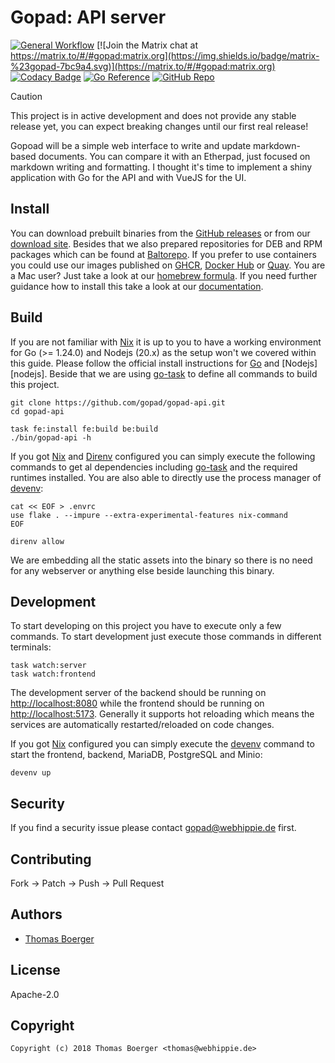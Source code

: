 # Gopad: API server

[![General Workflow](https://github.com/gopad/gopad-api/actions/workflows/general.yml/badge.svg)](https://github.com/gopad/gopad-api/actions/workflows/general.yml) [![Join the Matrix chat at https://matrix.to/#/#gopad:matrix.org](https://img.shields.io/badge/matrix-%23gopad-7bc9a4.svg)](https://matrix.to/#/#gopad:matrix.org) [![Codacy Badge](https://app.codacy.com/project/badge/Grade/7143ea13bd644aa3be6749ca967be7d0)](https://app.codacy.com/gh/gopad/gopad-api/dashboard?utm_source=gh&utm_medium=referral&utm_content=&utm_campaign=Badge_grade) [![Go Reference](https://pkg.go.dev/badge/github.com/gopad/gopad-api.svg)](https://pkg.go.dev/github.com/gopad/gopad-api) [![GitHub Repo](https://img.shields.io/badge/github-repo-yellowgreen)](https://github.com/gopad/gopad-api)

> [!CAUTION]
> This project is in active development and does not provide any stable release
> yet, you can expect breaking changes until our first real release!

Gopoad will be a simple web interface to write and update markdown-based
documents. You can compare it with an Etherpad, just focused on markdown writing
and formatting. I thought it's time to implement a shiny application with Go for
the API and with VueJS for the UI.

## Install

You can download prebuilt binaries from the [GitHub releases][releases] or from
our [download site][downloads]. Besides that we also prepared repositories for
DEB and RPM packages which can be found at [Baltorepo][baltorepo]. If you prefer
to use containers you could use our images published on [GHCR][ghcr],
[Docker Hub][dockerhub] or [Quay][quay]. You are a Mac user? Just take a look
at our [homebrew formula][homebrew]. If you need further guidance how to
install this take a look at our [documentation][docs].

## Build

If you are not familiar with [Nix][nix] it is up to you to have a working
environment for Go (>= 1.24.0) and Nodejs (20.x) as the setup won't we covered
within this guide. Please follow the official install instructions for
[Go][golang] and [Nodejs][nodejs]. Beside that we are using [go-task][gotask] to
define all commands to build this project.

```console
git clone https://github.com/gopad/gopad-api.git
cd gopad-api

task fe:install fe:build be:build
./bin/gopad-api -h
```

If you got [Nix][nix] and [Direnv][direnv] configured you can simply execute
the following commands to get al dependencies including [go-task][gotask] and
the required runtimes installed. You are also able to directly use the process
manager of [devenv][devenv]:

```console
cat << EOF > .envrc
use flake . --impure --extra-experimental-features nix-command
EOF

direnv allow
```

We are embedding all the static assets into the binary so there is no need for
any webserver or anything else beside launching this binary.

## Development

To start developing on this project you have to execute only a few commands. To
start development just execute those commands in different terminals:

```console
task watch:server
task watch:frontend
```

The development server of the backend should be running on
[http://localhost:8080](http://localhost:8080) while the frontend should be
running on [http://localhost:5173](http://localhost:5173). Generally it supports
hot reloading which means the services are automatically restarted/reloaded on
code changes.

If you got [Nix][nix] configured you can simply execute the [devenv][devenv]
command to start the frontend, backend, MariaDB, PostgreSQL and Minio:

```console
devenv up
```

## Security

If you find a security issue please contact
[gopad@webhippie.de](mailto:gopad@webhippie.de) first.

## Contributing

Fork -> Patch -> Push -> Pull Request

## Authors

-   [Thomas Boerger](https://github.com/tboerger)

## License

Apache-2.0

## Copyright

```console
Copyright (c) 2018 Thomas Boerger <thomas@webhippie.de>
```

[releases]: https://github.com/gopad/gopad-api/releases
[downloads]: https://dl.gopad.eu
[baltorepo]: https://gopad.baltorepo.com/stable/
[homebrew]: https://github.com/gopad/homebrew-gopad
[ghcr]: https://github.com/orgs/gopad/packages
[dockerhub]: https://hub.docker.com/r/gopad/gopad-api/tags/
[quay]: https://quay.io/repository/gopad/gopad-api?tab=tags
[docs]: https://gopad.eu/
[nix]: https://nixos.org/
[golang]: http://golang.org/doc/install.html
[gotask]: https://taskfile.dev/installation/
[direnv]: https://direnv.net/
[devenv]: https://devenv.sh/
